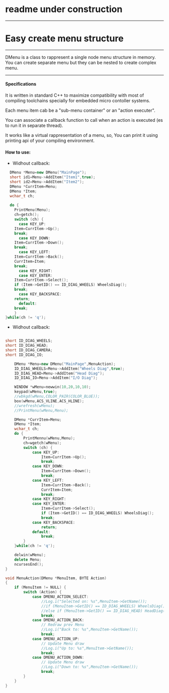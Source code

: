 # readme under construction
***

# Easy create menu structure

***
DMenu is a class to rappresent a single node menu structure in memory. You can create separate menu but they can be nested to create complex menu.
***
#### Specifications

It is written in standard C++ to maximize compatibility with most of compiling toolchains specially for embedded micro contoller systems.

Each menu item cab be a "sub-menu container" or an "action executer".

You can associate a callback function to call when an action is executed (es to run it in separate thread).

It works like a virtual rappresentation of a menu, so, You can print it using printing api of your compiling environment.

#### How to use:

- Widhout callback:

```C++
  DMenu *Menu=new DMenu("MainPage");
  short id1=Menu->AddItem("Item1",true);
  short id2=Menu->AddItem("Item2");
  DMenu *CurrItem=Menu;
  DMenu *Item;
  wchar_t ch;
    
  do {
    PrintMenu(Menu);
    ch=getch();
    switch (ch) {
      case KEY_UP:
	Item=CurrItem->Up();
	break;
      case KEY_DOWN:
	Item=CurrItem->Down();
	break;
      case KEY_LEFT:
	Item=CurrItem->Back();
	CurrItem=Item;
	break;
      case KEY_RIGHT:
      case KEY_ENTER:
	Item=CurrItem->Select();
	if (Item->GetID() == ID_DIAG_WHEELS) WheelsDiag();
	break;
      case KEY_BACKSPACE:
	return;
      default:
	break;
    }
}while(ch != 'q');
```

- Widhout callback:

```C++

short ID_DIAG_WHEELS;
short ID_DIAG_HEAD;
short ID_DIAG_CAMERA;
short ID_DIAG_IO;

    DMenu *Menu=new DMenu("MainPage",MenuAction);
    ID_DIAG_WHEELS=Menu->AddItem("Wheels Diag",true);
    ID_DIAG_HEAD=Menu->AddItem("Head Diag");
    ID_DIAG_IO=Menu->AddItem("I/O Diag");

    WINDOW *wMenu=newwin(10,20,10,10);
    keypad(wMenu,true);
    //wbkgd(wMenu,COLOR_PAIR(COLOR_BLUE));
    box(wMenu,ACS_VLINE,ACS_HLINE);
    //wrefresh(wMenu);
    //PrintMenu(wMenu,Menu);

    DMenu *CurrItem=Menu;
    DMenu *Item;
    wchar_t ch;
    do {
        PrintMennu(wMenu,Menu);
        ch=wgetch(wMenu);
        switch (ch) {
            case KEY_UP:
                Item=CurrItem->Up();
                break;
            case KEY_DOWN:
                Item=CurrItem->Down();
                break;
            case KEY_LEFT:
                Item=CurrItem->Back();
                CurrItem=Item;
                break;
            case KEY_RIGHT:
            case KEY_ENTER:
                Item=CurrItem->Select();
                if (Item->GetID() == ID_DIAG_WHEELS) WheelsDiag();
                break;
            case KEY_BACKSPACE:
                return;
            default:
                break;
        }
    }while(ch != 'q');

    delwin(wMenu);
    delete Menu;
    ncursesEnd();
}
```

```C++
void MenuAction(DMenu *MenuItem, BYTE Action)
{
    if (MenuItem != NULL) {
        switch (Action) {
            case DMENU_ACTION_SELECT:
                //Log.i("Selected on: %s",MenuItem->GetName());
                //if (MenuItem->GetID() == ID_DIAG_WHEELS) WheelsDiag();
                //else if (MenuItem->GetID() == ID_DIAG_HEAD) HeadDiag();
                break;
            case DMENU_ACTION_BACK:
                // Redraw prev Menu
                //Log.i("Back to: %s",MenuItem->GetName());
                break;
            case DMENU_ACTION_UP:
                // Update Menu draw
                //Log.i("Up to: %s",MenuItem->GetName());
                break;
            case DMENU_ACTION_DOWN:
                // Update Menu draw
                //Log.i("Down to: %s",MenuItem->GetName());
                break;
        }
    }
}
```
